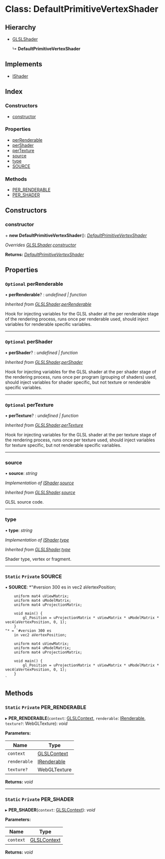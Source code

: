 
# Class: DefaultPrimitiveVertexShader

## Hierarchy

* [GLSLShader](glslshader.md)

  ↳ **DefaultPrimitiveVertexShader**

## Implements

* [IShader](../interfaces/ishader.md)

## Index

### Constructors

* [constructor](defaultprimitivevertexshader.md#constructor)

### Properties

* [perRenderable](defaultprimitivevertexshader.md#optional-perrenderable)
* [perShader](defaultprimitivevertexshader.md#optional-pershader)
* [perTexture](defaultprimitivevertexshader.md#optional-pertexture)
* [source](defaultprimitivevertexshader.md#source)
* [type](defaultprimitivevertexshader.md#type)
* [SOURCE](defaultprimitivevertexshader.md#static-private-source)

### Methods

* [PER_RENDERABLE](defaultprimitivevertexshader.md#static-private-per_renderable)
* [PER_SHADER](defaultprimitivevertexshader.md#static-private-per_shader)

## Constructors

###  constructor

\+ **new DefaultPrimitiveVertexShader**(): *[DefaultPrimitiveVertexShader](defaultprimitivevertexshader.md)*

*Overrides [GLSLShader](glslshader.md).[constructor](glslshader.md#constructor)*

**Returns:** *[DefaultPrimitiveVertexShader](defaultprimitivevertexshader.md)*

## Properties

### `Optional` perRenderable

• **perRenderable**? : *undefined | function*

*Inherited from [GLSLShader](glslshader.md).[perRenderable](glslshader.md#optional-perrenderable)*

Hook for injecting variables for the GLSL shader at the
per renderable stage of the rendering process, runs once
per renderable used, should inject variables for renderable
specific variables.

___

### `Optional` perShader

• **perShader**? : *undefined | function*

*Inherited from [GLSLShader](glslshader.md).[perShader](glslshader.md#optional-pershader)*

Hook for injecting variables for the GLSL shader at the
per shader stage of the rendering process, runs once
per program (grouping of shaders) used, should inject
variables for shader specific, but not texture or renderable
specific variables.

___

### `Optional` perTexture

• **perTexture**? : *undefined | function*

*Inherited from [GLSLShader](glslshader.md).[perTexture](glslshader.md#optional-pertexture)*

Hook for injecting variables for the GLSL shader at the
per texture stage of the rendering process, runs once
per texture used, should inject variables for texture specific,
but not renderable specific variables.

___

###  source

• **source**: *string*

*Implementation of [IShader](../interfaces/ishader.md).[source](../interfaces/ishader.md#source)*

*Inherited from [GLSLShader](glslshader.md).[source](glslshader.md#source)*

GLSL source code.

___

###  type

• **type**: *string*

*Implementation of [IShader](../interfaces/ishader.md).[type](../interfaces/ishader.md#type)*

*Inherited from [GLSLShader](glslshader.md).[type](glslshader.md#type)*

Shader type, vertex or fragment.

___

### `Static` `Private` SOURCE

▪ **SOURCE**: *"#version 300 es
        in vec2 aVertexPosition;

        uniform mat4 uViewMatrix;
        uniform mat4 uModelMatrix;
        uniform mat4 uProjectionMatrix;

        void main() {
            gl_Position = uProjectionMatrix * uViewMatrix * uModelMatrix * vec4(aVertexPosition, 0, 1);
        }
    "* = `#version 300 es
        in vec2 aVertexPosition;

        uniform mat4 uViewMatrix;
        uniform mat4 uModelMatrix;
        uniform mat4 uProjectionMatrix;

        void main() {
            gl_Position = uProjectionMatrix * uViewMatrix * uModelMatrix * vec4(aVertexPosition, 0, 1);
        }
    `

## Methods

### `Static` `Private` PER_RENDERABLE

▸ **PER_RENDERABLE**(`context`: [GLSLContext](glslcontext.md), `renderable`: [IRenderable](../interfaces/irenderable.md), `texture?`: WebGLTexture): *void*

**Parameters:**

Name | Type |
------ | ------ |
`context` | [GLSLContext](glslcontext.md) |
`renderable` | [IRenderable](../interfaces/irenderable.md) |
`texture?` | WebGLTexture |

**Returns:** *void*

___

### `Static` `Private` PER_SHADER

▸ **PER_SHADER**(`context`: [GLSLContext](glslcontext.md)): *void*

**Parameters:**

Name | Type |
------ | ------ |
`context` | [GLSLContext](glslcontext.md) |

**Returns:** *void*
